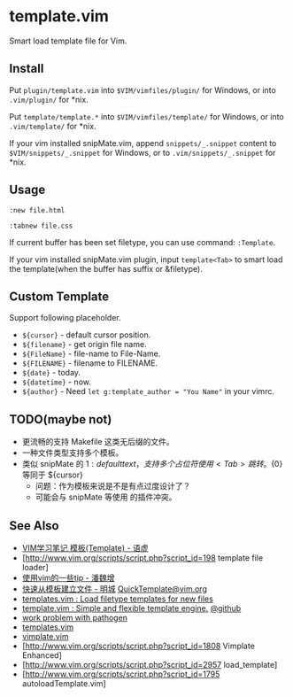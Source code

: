 
# template.vim

Smart load template file for Vim.

## Install
Put `plugin/template.vim` into `$VIM/vimfiles/plugin/` for Windows,
or into `.vim/plugin/` for *nix.

Put `template/template.*` into `$VIM/vimfiles/template/` for Windows,
or into `.vim/template/` for *nix.

If your vim installed snipMate.vim, append `snippets/_.snippet` content
to `$VIM/snippets/_.snippet` for Windows,
or to `.vim/snippets/_.snippet` for *nix.

## Usage
`:new file.html`

`:tabnew file.css`

If current buffer has been set filetype, you can use command: `:Template`.

If your vim installed snipMate.vim plugin, input `template<Tab>` to smart load
the template(when the buffer has suffix or &filetype).

## Custom Template
Support following placeholder.

- `${cursor}` - default cursor position.
- `${filename}` - get origin file name.
- `${FileName}` - file-name to File-Name.
- `${FILENAME}` - filename to FILENAME.
- `${date}` - today.
- `${datetime}` - now.
- `${author}` - Need `let g:template_author = "You Name"` in your vimrc.

## TODO(maybe not)
- 更流畅的支持 Makefile 这类无后缀的文件。
- 一种文件类型支持多个模板。
- 类似 snipMate 的 ${1:default text}，支持多个占位符使用 <Tab> 跳转。${0} 等同于 ${cursor}
  - 问题：作为模板来说是不是有点过度设计了？
  - 可能会与 snipMate 等使用 <Tab> 的插件冲突。

## See Also
* [VIM学习笔记 模板(Template) - 语虚](http://yyq123.blogspot.com/2010/08/vim-template.html)
* [http://www.vim.org/scripts/script.php?script_id=198 template file loader]
* [使用vim的一些tip - 潘魏增](http://panweizeng.com/archives/383)
* [快速从模板建立文件 - 明城](http://www.gracecode.com/archives/2414/) [QuickTemplate@vim.org](http://www.vim.org/scripts/script.php?script_id=2393)
* [templates.vim : Load filetype templates for new files](http://www.vim.org/scripts/script.php?script_id=1172)
* [template.vim : Simple and flexible template engine.](http://www.vim.org/scripts/script.php?script_id=2834)
    [@github](http://github.com/thinca/vim-template)
* [work problem with pathogen](https://twitter.com/#!/Leechael/status/26916538862796800)
* [templates.vim](http://www.vim.org/scripts/script.php?script_id=1172)
* [vimplate.vim](http://www.vim.org/scripts/script.php?script_id=1311)
* [http://www.vim.org/scripts/script.php?script_id=1808 Vimplate Enhanced]
* [http://www.vim.org/scripts/script.php?script_id=2957 load_template]
* [http://www.vim.org/scripts/script.php?script_id=1795 autoloadTemplate.vim]
